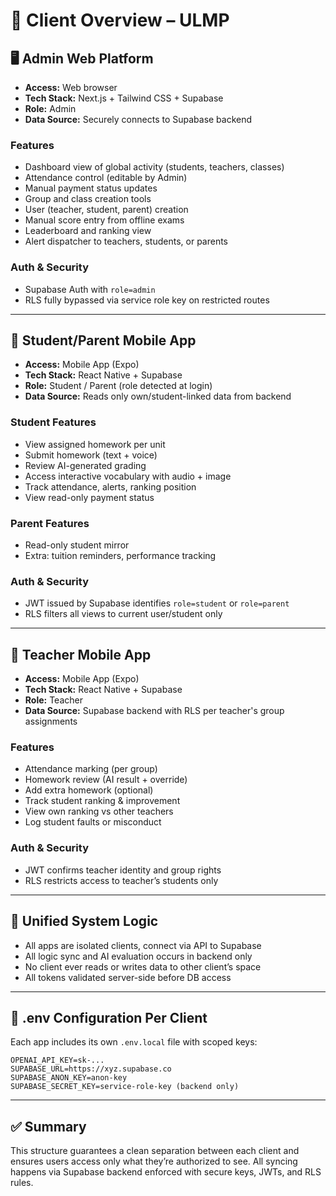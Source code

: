 # 🎯 Client Overview – ULMP

## 🖥️ Admin Web Platform

- **Access:** Web browser
- **Tech Stack:** Next.js + Tailwind CSS + Supabase
- **Role:** Admin
- **Data Source:** Securely connects to Supabase backend

### Features

- Dashboard view of global activity (students, teachers, classes)
- Attendance control (editable by Admin)
- Manual payment status updates
- Group and class creation tools
- User (teacher, student, parent) creation
- Manual score entry from offline exams
- Leaderboard and ranking view
- Alert dispatcher to teachers, students, or parents

### Auth & Security

- Supabase Auth with `role=admin`
- RLS fully bypassed via service role key on restricted routes

---

## 📱 Student/Parent Mobile App

- **Access:** Mobile App (Expo)
- **Tech Stack:** React Native + Supabase
- **Role:** Student / Parent (role detected at login)
- **Data Source:** Reads only own/student-linked data from backend

### Student Features

- View assigned homework per unit
- Submit homework (text + voice)
- Review AI-generated grading
- Access interactive vocabulary with audio + image
- Track attendance, alerts, ranking position
- View read-only payment status

### Parent Features

- Read-only student mirror
- Extra: tuition reminders, performance tracking

### Auth & Security

- JWT issued by Supabase identifies `role=student` or `role=parent`
- RLS filters all views to current user/student only

---

## 📱 Teacher Mobile App

- **Access:** Mobile App (Expo)
- **Tech Stack:** React Native + Supabase
- **Role:** Teacher
- **Data Source:** Supabase backend with RLS per teacher's group assignments

### Features

- Attendance marking (per group)
- Homework review (AI result + override)
- Add extra homework (optional)
- Track student ranking & improvement
- View own ranking vs other teachers
- Log student faults or misconduct

### Auth & Security

- JWT confirms teacher identity and group rights
- RLS restricts access to teacher’s students only

---

## 🔁 Unified System Logic

- All apps are isolated clients, connect via API to Supabase
- All logic sync and AI evaluation occurs in backend only
- No client ever reads or writes data to other client’s space
- All tokens validated server-side before DB access

---

## 🔐 .env Configuration Per Client

Each app includes its own `.env.local` file with scoped keys:

```
OPENAI_API_KEY=sk-...
SUPABASE_URL=https://xyz.supabase.co
SUPABASE_ANON_KEY=anon-key
SUPABASE_SECRET_KEY=service-role-key (backend only)
```

---

## ✅ Summary

This structure guarantees a clean separation between each client and ensures users access only what they’re authorized to see. All syncing happens via Supabase backend enforced with secure keys, JWTs, and RLS rules.


